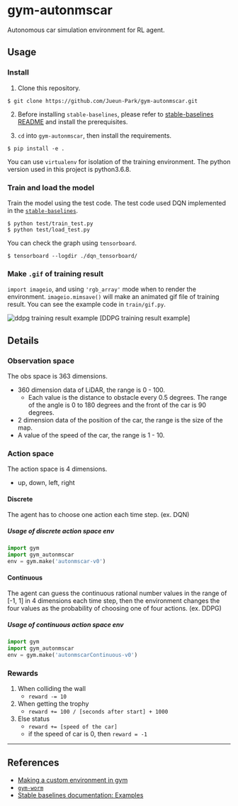 # gym-autonmscar

Autonomous car simulation environment for RL agent.

## Usage

### Install

1. Clone this repository.

```shell
$ git clone https://github.com/Jueun-Park/gym-autonmscar.git
```

2. Before installing `stable-baselines`, please refer to [stable-baselines README](https://github.com/hill-a/stable-baselines#prerequisites) and install the prerequisites.

3. `cd` into `gym-autonmscar`, then install the requirements.

```shell
$ pip install -e .
```

You can use `virtualenv` for isolation of the training environment. The python version used in this project is python3.6.8.

### Train and load the model

Train the model using the test code. The test code used DQN implemented in the [`stable-baselines`](https://github.com/hill-a/stable-baselines).

```shell
$ python test/train_test.py
$ python test/load_test.py
```

You can check the graph using `tensorboard`.

```shell
$ tensorboard --logdir ./dqn_tensorboard/
```

### Make `.gif` of training result

`import imageio`, and using `'rgb_array'` mode when to render the environment. `imageio.mimsave()` will make an animated gif file of training result. You can see the example code in `train/gif.py`.

![ddpg training result example](./train/ddpg-result-gif/atnms-ddpg_252000.gif)
[DDPG training result example]

## Details

### Observation space

The obs space is 363 dimensions.

* 360 dimension data of LiDAR, the range is 0 - 100.
  * Each value is the distance to obstacle every 0.5 degrees. The range of the angle is 0 to 180 degrees and the front of the car is 90 degrees.
* 2 dimension data of the position of the car, the range is the size of the map.
* A value of the speed of the car, the range is 1 - 10.

### Action space

The action space is 4 dimensions.

* up, down, left, right

#### Discrete

The agent has to choose one action each time step. (ex. DQN)

##### Usage of discrete action space env

```python
import gym
import gym_autonmscar
env = gym.make('autonmscar-v0')
```

#### Continuous

The agent can guess the continuous rational number values in the range of [-1, 1] in 4 dimensions each time step, then the environment changes the four values as the probability of choosing one of four actions. (ex. DDPG)

##### Usage of continuous action space env

```python
import gym
import gym_autonmscar
env = gym.make('autonmscarContinuous-v0')
```

### Rewards

1. When colliding the wall
    * `reward -= 10`
2. When getting the trophy
    * `reward += 100 / [seconds after start] + 1000`
3. Else status
    * `reward += [speed of the car]`
    * if the speed of car is 0, then `reward = -1`

---

## References

* [Making a custom environment in gym](https://medium.com/@apoddar573/making-your-own-custom-environment-in-gym-c3b65ff8cdaa)
* [`gym-worm`](https://github.com/kwk2696/gym-worm)
* [Stable baselines documentation: Examples](https://stable-baselines.readthedocs.io/en/master/guide/examples.html)
